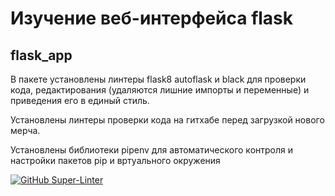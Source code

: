 # Изучение веб-интерфейса flask
## flask_app

В пакете установлены линтеры flask8 autoflask и black для проверки кода, редактирования (удаляются лишние импорты и переменные) и приведения его в единый стиль. 

Установлены линтеры проверки кода на гитхабе перед загрузкой нового мерча. 

Установлены библиотеки pipenv для автоматического контроля и настройки пакетов pip и вртуального окружения

[![GitHub Super-Linter](https://github.com/nvuillam/npm-groovy-lint/workflows/Lint%20Code%20Base/badge.svg)](https://github.com/marketplace/actions/super-linter)

